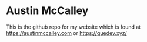 # Austin McCalley

This is the github repo for my website which is found at https://austinmccalley.com or https://quedev.xyz/